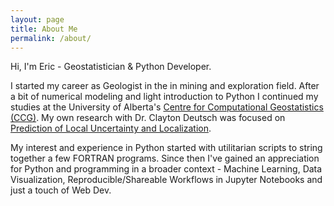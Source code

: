 ```yaml
---
layout: page
title: About Me
permalink: /about/
---
```


Hi, I'm Eric - Geostatistician & Python Developer.

I started my career as Geologist in the in mining and exploration field. After a bit of numerical modeling and light introduction to Python I continued my studies at the University of Alberta's [Centre for Computational Geostatistics (CCG)](http://www.ccgalberta.com/). My own research with Dr. Clayton Deutsch was focused on [Prediction of Local Uncertainty and Localization](https://era.library.ualberta.ca/items/cef02516-1d3f-438d-b5e4-613706dc0de4).

My interest and experience in Python started with utilitarian scripts to string together a few FORTRAN programs. Since then I've gained an appreciation for Python and programming in a broader context - Machine Learning, Data Visualization, Reproducible/Shareable Workflows in Jupyter Notebooks and just a touch of Web Dev.
